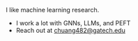 I like machine learning research.
- I work a lot with GNNs, LLMs, and PEFT 
- Reach out at chuang482@gatech.edu 

<!---
ccalvinhhuang/ccalvinhhuang is a ✨ special ✨ repository because its `README.md` (this file) appears on your GitHub profile.
You can click the Preview link to take a look at your changes.
--->
